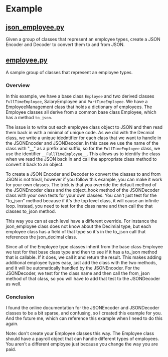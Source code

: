 # Example

## [json_employee.py](json_employee.py)

Given a group of classes that represent an employee types, create a JSON Encoder and Decoder to convert them to and from
JSON.

## [employee.py](employee.py)
A sample group of classes that represent an employee types.

### Overview
In this example, we have a base class `Employee` and two derived classes `FullTimeEmployee`, SalaryEmployee 
and `PartTimeEmployee`. We have a EmployeeManagement class that holds a dictionary of employees. The Employee classes
all derive from a common base class Employee, which has a method `to_json`.

The issue is to write out each employee class object to JSON and then read them back in with a minimal of unique code.
As we did with the Decmial class, we write a unique idedntifier for each class that we want to handle in the JSONEncoder
and JSONDecoder. In this case we use the name of the class with "__" as a prefix and suffix, so for the
`FullTimeEmployee` class, we use the identifier `__FullTimeEmployee__`. This allows us to identify the class when we
read the JSON back in and call the appropriate class method to convert it back to an object.

To create a JSON Encoder and Decoder to convert the classes to and from JSON is not trival, however
if you follow this example, you can make it work for your own classes. The trick is that
you override the default method of the JSONEncoder class and the object_hook method of the JSONDecoder class
with your own tests for your own classes. You can't just test for the "to_json" method because if it's the top level
class, it will cause an infinite loop. Instead, you need to test for the class name and then call the that classes
to_json method.

This way you can at each level have a different override. For instance the json_employee class does not know about the
Decimial type, but each employee class has a field of that type so it's in the to_json call that references 
the json_decimal class.

Since all of the Employee type classes inherit from the base class Employee we test for that base class type and then to see
if it has a to_json method that is callable. If it does, we call it and return the result. This makes adding additional
employee types easy, just add the class with the two methods, and it will be automatically handled by the JSONEncoder.
For the JSONDecoder, we test for the class name and then call the from_json method of that class, so you will have to
add that test to the JSONDecoder as well.

### Conclusion
I found the online documentation for the JSONEncoder and JSONDecoder classes to be a bit sparse, and confusing, so I
created this example for you. And the future me, which can reference this example when I need to do this again.

Note: don't create your Employee classes this way. The Employee class should have a payroll object that can handle
different types of employees. You aren't a different employee just because you change the way you are paid.
